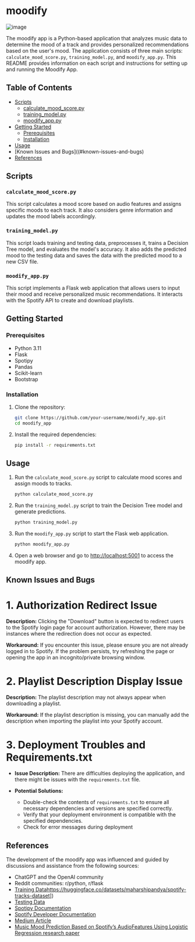 # moodify

![image](https://github.com/hemmanuel5/moodify_app/assets/126534510/d9c4eca1-b239-4b95-be49-490a5f35fb22)

The moodify app is a Python-based application that analyzes music data to determine the mood of a track and provides personalized recommendations based on the user's mood. The application consists of three main scripts: `calculate_mood_score.py`, `training_model.py`, and `moodify_app.py`. This README provides information on each script and instructions for setting up and running the Moodify App.

## Table of Contents
- [Scripts](#scripts)
  - [calculate_mood_score.py](#calculate_mood_scorepy)
  - [training_model.py](#training_modelpy)
  - [moodify_app.py](#moodify_apppy)
- [Getting Started](#getting-started)
  - [Prerequisites](#prerequisites)
  - [Installation](#installation)
- [Usage](#usage)
- [Known Issues and Bugs]((#known-issues-and-bugs)
- [References](#references)

## Scripts

### `calculate_mood_score.py`

This script calculates a mood score based on audio features and assigns specific moods to each track. It also considers genre information and updates the mood labels accordingly.

### `training_model.py`

This script loads training and testing data, preprocesses it, trains a Decision Tree model, and evaluates the model's accuracy. It also adds the predicted mood to the testing data and saves the data with the predicted mood to a new CSV file.

### `moodify_app.py`

This script implements a Flask web application that allows users to input their mood and receive personalized music recommendations. It interacts with the Spotify API to create and download playlists.


## Getting Started

### Prerequisites

- Python 3.11
- Flask
- Spotipy
- Pandas
- Scikit-learn
- Bootstrap

### Installation

1. Clone the repository:

   ```bash
   git clone https://github.com/your-username/moodify_app.git
   cd moodify_app
   ```

2. Install the required dependencies:

   ```bash
   pip install -r requirements.txt
   ```

## Usage

1. Run the `calculate_mood_score.py` script to calculate mood scores and assign moods to tracks.

   ```bash
   python calculate_mood_score.py
   ```

2. Run the `training_model.py` script to train the Decision Tree model and generate predictions.

   ```bash
   python training_model.py
   ```

3. Run the `moodify_app.py` script to start the Flask web application.

   ```bash
   python moodify_app.py
   ```

4. Open a web browser and go to [http://localhost:5001](http://localhost:5001) to access the moodify app.


## Known Issues and Bugs

# 1. Authorization Redirect Issue

**Description:**
Clicking the "Download" button is expected to redirect users to the Spotify login page for account authorization. However, there may be instances where the redirection does not occur as expected.

**Workaround:**
If you encounter this issue, please ensure you are not already logged in to Spotify. If the problem persists, try refreshing the page or opening the app in an incognito/private browsing window.

# 2. Playlist Description Display Issue

**Description:**
The playlist description may not always appear when downloading a playlist.

**Workaround:**
If the playlist description is missing, you can manually add the description when importing the playlist into your Spotify account.

# 3. Deployment Troubles and Requirements.txt

- **Issue Description:** There are difficulties deploying the application, and there might be issues with the `requirements.txt` file.

- **Potential Solutions:**
  - Double-check the contents of `requirements.txt` to ensure all necessary dependencies and versions are specified correctly.
  - Verify that your deployment environment is compatible with the specified dependencies.
  - Check for error messages during deployment


## References

The development of the moodify app was influenced and guided by discussions and assistance from the following sources:

- ChatGPT and the OpenAI community
- Reddit communities: r/python, r/flask
- [Training Data]([https://huggingface.co/datasets/maharshipandya/spotify-tracks-dataset)https://huggingface.co/datasets/maharshipandya/spotify-tracks-dataset])
- [Testing Data]([https://www.kaggle.com/code/vatsalmavani/music-recommendation-system-using-spotify-dataset/input])
- [Spotipy Documentation]([https://spotipy.readthedocs.io/en/2.22.1/#api-reference])
- [Spotify Developer Documentation]([https://developer.spotify.com/documentation/web-api])
- [Medium Article]([https://towardsdatascience.com/build-your-first-mood-based-music-recommendation-system-in-python-26a427308d96])
- [Music Mood Prediction Based on Spotify’s AudioFeatures Using Logistic Regression research paper]([https://www.researchgate.net/publication/370450676_Music_Mood_Prediction_Based_on_Spotify's_Audio_Features_Using_Logistic_Regression])
  

